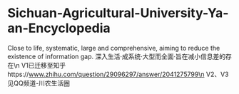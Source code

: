 # Sichuan-Agricultural-University-Ya-an-Encyclopedia
Close to life, systematic, large and comprehensive, aiming to reduce the existence of information gap.
深入生活·成系统·大型而全面·旨在减小信息差的存在\n
V1已迁移至知乎https://www.zhihu.com/question/29096297/answer/2041275799\n
V2、V3见QQ频道-川农生活圈
